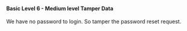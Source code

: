 #### Basic Level 6 - Medium level Tamper Data

We have no password to login. So tamper the password reset request.
